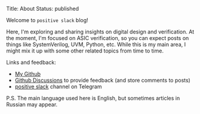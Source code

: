 Title: About
Status: published

Welcome to `positive slack` blog!

Here, I'm exploring and sharing insights on digital design and verification. At the moment, I'm focused on ASIC verification, so you can expect posts on things like SystemVerilog, UVM, Python, etc. While this is my main area, I might mix it up with some other related topics from time to time.

Links and feedback:

- [My Github](https://github.com/esynr3z)
- [Github Discussions](https://github.com/positive-slack/positive-slack.github.io/discussions/categories/feedback) to provide feedback (and store comments to posts)
- [positive slack](https://t.me/positiveslack) channel on Telegram

P.S. The main language used here is English, but sometimes articles in Russian may appear.

